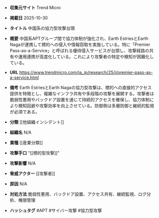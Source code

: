 - **収集元サイト**
Trend Micro

- **掲載日**
2025-10-30

- **タイトル**
中国系の協力型攻撃台頭

- **概要**
中国系APTグループ間で協力体制が強化され、Earth EstriesとEarth Nagaが連携して標的への侵入や情報窃取を実施している。特に「Premier Pass-as-a-Service」と呼ばれる優待侵入サービスが台頭し、攻撃経路の共有や運用連携が高度化している。これにより攻撃者の特定や検知が困難化している。

- **URL**
https://www.trendmicro.com/ja_jp/research/25/j/premier-pass-as-a-service.html

- **備考**
Earth EstriesとEarth Nagaの協力型攻撃は、標的への直接的アクセス提供を特徴とし、複雑なインフラ共有や多段階の攻撃を展開する。攻撃者は脆弱性悪用やバックドア設置を通じて持続的アクセスを確保し、協力体制により検知回避や攻撃効率を向上させている。防御側は多層防御と継続的監視が必須である。

- **分類**
[[他組織インシデント]]

- **組織名**
N/A

- **業種**
[[産業分類]]

- **攻撃手口**
"[[標的型攻撃]]"

- **攻撃影響**
N/A

- **脅威アクター**
[[攻撃者]]

- **原因**
N/A

- **対処方法**
脆弱性悪用、バックドア設置、アクセス共有、継続監視、ログ分析、権限管理

- **ハッシュタグ**
#APT #サイバー攻撃 #協力型攻撃
